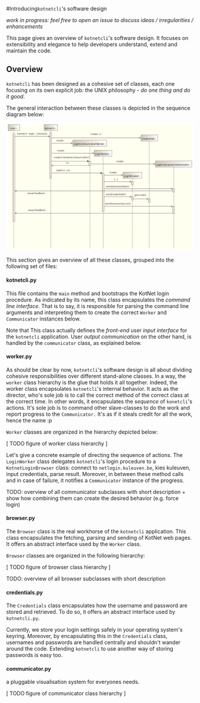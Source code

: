 #Introducing`kotnetcli`'s software design

*work in progress: feel free to open an issue to discuss ideas / irregularities / enhancements*

This page gives an overview of `kotnetcli`'s software design. It focuses on extensibility and elegance to help developers understand, extend and maintain the code.


## Overview

`kotnetcli` has been designed as a cohesive set of classes, each one focusing on its own explicit job: the UNIX philosophy - *do one thing and do it good*. 

The general interaction between these classes is depicted in the sequence diagram below:

![sd_overview](diagrams/sd_overview.png)

This section gives an overview of all these classes, grouped into the following set of files:

#### kotnetcli.py

This file contains the `main` method and bootstraps the KotNet login procedure. As indicated by its name, this class encapsulates the *command line interface*. That is to say, it is responsible for parsing the command line arguments and interpreting them to create the correct `Worker` and `Communicator` instances below.

Note that This class actually defines the *front-end* user *input interface* for the `kotnetcli` application. User *output communication* on the other hand, is handled by the `communicator` class, as explained below.

#### worker.py

As should be clear by now, `kotnetcli`'s software design is all about dividing cohesive responsibilities over different stand-alone classes. In a way, the `worker` class hierarchy is the glue that holds it all together. Indeed, the worker class encapsulates `kotnetcli`'s internal behavior. It acts as the director, who's sole job is to call the correct method of the correct class at the correct time. In other words, it encapsulates the *sequence* of `konetcli`'s actions. It's sole job is to command other slave-classes to do the work and report progress to the `Communicator.` It's as if it steals credit for all the work, hence the name :p

`Worker` classes are organized in the hierarchy depicted below:

[ TODO figure of worker class hierarchy ]


Let's give a concrete example of directing the sequence of actions. The `LoginWorker` class delegates `kotnetcli`'s login procedure to a `KotnetLoginBrowser` class: connect to `netlogin.kuleuven.be`, kies kuleuven, input credentials, parse result. Moreover, in between these method calls and in case of failure, it notifies a `Communicator` instance of the progress.

TODO: overview of all communicator subclasses with short description + show how combining them can create the desired behavior (e.g. force login)


#### browser.py

The `Browser` class is the real workhorse of the `kotnetcli` application. This class encapsulates the fetching, parsing and sending of KotNet web pages.  It offers an abstract interface used by the `Worker` class.

`Browser` classes are organized in the following hierarchy:

[ TODO figure of browser class hierarchy ]

TODO: overview of all browser subclasses with short description

#### credentials.py

The `Credentials` class encapsulates how the username and password are stored and retrieved. To do so, it offers an abstract interface used by `kotnetcli.py`.

Currently, we store your login settings safely in your operating system's keyring. Moreover, by encapsulating this in the `Credentials` class, usernames and passwords are handled centrally and shouldn't wander around the code. Extending `kotnetcli` to use another way of storing passwords is easy too.

#### communicator.py

a pluggable visualisation system for everyones needs.

[ TODO figure of communicator class hierarchy ]
